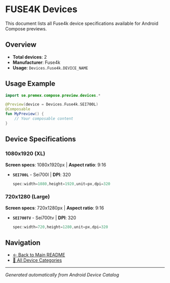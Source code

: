 # FUSE4K Devices

This document lists all Fuse4k device specifications available for Android Compose previews.

## Overview

- **Total devices**: 2
- **Manufacturer**: Fuse4k
- **Usage**: `Devices.Fuse4k.DEVICE_NAME`

## Usage Example

```kotlin
import se.premex.compose.preview.devices.*

@Preview(device = Devices.Fuse4k.SEI700L)
@Composable
fun MyPreview() {
    // Your composable content
}
```

## Device Specifications

### 1080x1920 (XL)

**Screen specs**: 1080x1920px | **Aspect ratio**: 9:16

- **`SEI700L`** - Sei700l | **DPI**: 320
  ```kotlin
  spec:width=1080,height=1920,unit=px,dpi=320
  ```

### 720x1280 (Large)

**Screen specs**: 720x1280px | **Aspect ratio**: 9:16

- **`SEI700TV`** - Sei700tv | **DPI**: 320
  ```kotlin
  spec:width=720,height=1280,unit=px,dpi=320
  ```

## Navigation

- [← Back to Main README](../../README.md)
- [📱 All Device Categories](../README.md)

---
*Generated automatically from Android Device Catalog*

